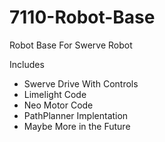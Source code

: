 # 7110-Robot-Base

Robot Base For Swerve Robot

Includes

* Swerve Drive With Controls
* Limelight Code
* Neo Motor Code
* PathPlanner Implentation
* Maybe More in the Future
